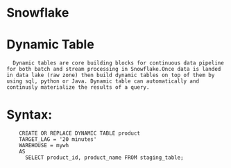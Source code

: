 # Snowflake

# Dynamic Table
      Dynamic tables are core building blocks for continuous data pipeline for both batch and stream processing in Snowflake.Once data is landed in data lake (raw zone) then build dynamic tables on top of them by using sql, python or Java. Dynamic table can automatically and continusly materialize the results of a query. 

  # Syntax:
        CREATE OR REPLACE DYNAMIC TABLE product
        TARGET_LAG = '20 minutes'
        WAREHOUSE = mywh
        AS
          SELECT product_id, product_name FROM staging_table;
    
